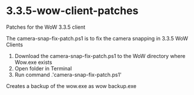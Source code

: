 # 3.3.5-wow-client-patches
Patches for the WoW 3.3.5 client

The camera-snap-fix-patch.ps1 is to fix the camera snapping in 3.3.5 WoW Clients
1. Download the camera-snap-fix-patch.ps1 to the WoW directory where Wow.exe exists
2. Open folder in Terminal
3. Run command .\'camera-snap-fix-patch.ps1'

Creates a backup of the wow.exe as wow backup.exe
